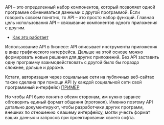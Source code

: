 API – это определенный набор компонентов, который позволяет одной программе обмениваться данными с другой программой. Если говорить совсем понятно, то API – это просто набор функций. Главная цель использования API – связывание компонентов одного приложения с другим.
- [Как это работает](https://texterra.ru/upload/medialibrary/fad/1y601q1z6j2buzkd9rssop60coqgxryh/1.webp)

Использование API в бизнесе: API описывает инструменты приложения в виде графического интерфейса. Дальше на этой основе можно формировать новые решения для других приложений. Без API заставить одну программу взаимодействовать с другой было бы гораздо сложнее, дольше и дороже.

Кстати, авторизация через социальные сети на публичных веб-сайтах также сделана при помощи API (у каждой социальной сети свой программный интерфейс) [ПРИМЕР](https://texterra.ru/upload/medialibrary/d80/s2icf53u0me86kcs0sz5hw8o6spj2wtr/7.webp)

Но чтобы API было понятно обеим сторонам, им нужно заранее обговорить единый формат общения (протокол). Именно поэтому API детально документируют, чтобы разработчики других программ, внешних по отношению к вашему интерфейсу, могли учесть формат ваших данных и запросов при проектировании своего софта.
